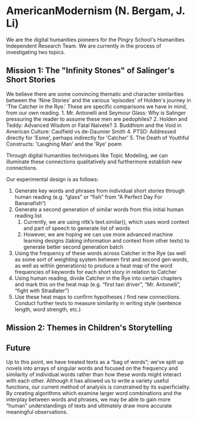 # AmericanModernism (N. Bergam, J. Li)
We are the digital humanities pioneers for the Pingry School's Humanities Independent Research Team. We are currently in the process of investigating two topics.

## Mission 1: The "Infinity Stones" of Salinger's Short Stories

We believe there are some convincing thematic and character similarities between the 'Nine Stories' and the various 'episodes' of Holden's journey in 'The Catcher in the Rye.' These are specific comparisons we have in mind, from our own reading. 
     1. Mr. Antonelli and Seymour Glass: Why is Salinger pressuring the reader to assume these men are pedophiles?
     2. Holden and Teddy: Advanced Wisdom or Fatal Naivete?
     3. Buddhism and the Void in American Culture: Caulfield vs de-Daumier Smith
     4. PTSD: Addressed directly for 'Esme', perhaps indirectly for 'Catcher'
     5. The Death of Youthful Constructs: 'Laughing Man' and the 'Rye' poem
     
Through digital humanities techniques like Topic Modeling, we can illuminate these connections qualitatively and furthermore establish new connections.

Our experimental design is as follows:
1. Generate key words and phrases from individual short stories through human reading (e.g. “glass” or “fish” from “A Perfect Day For Bananafish“)
2. Generate a second generation of similar words from this initial human reading list
    1. Currently, we are using nltk’s text.similar(), which uses word context and part of speech to generate list of words
    2. However, we are hoping we can use more advanced machine learning designs (taking information and context from other texts) to generate better second generation batch
3. Using the frequency of these words across Catcher in the Rye (as well as some sort of weighting system between first and second gen words, as well as within generations) to produce a heat map of the word frequencies of keywords for each short story in relation to Catcher
4. Using human reading, divide Catcher in the Rye into certain chapters and mark this on the heat map (e.g. “first taxi driver”, “Mr. Antonelli”, “fight with Stradlater”)
5. Use these heat maps to confirm hypotheses / find new connections. Conduct further tests to measure similarity in writing style (sentence length, word strength, etc.)

## Mission 2: Themes in Children's Storytelling

## Future

Up to this point, we have treated texts as a “bag of words”; we’ve split up novels into arrays of singular words and focused on the frequency and similarity of individual words rather than how these words might interact with each other. Although it has allowed us to write a variety useful functions, our current method of analysis is constrained by its superficiality.  By creating algorithms which examine larger word combinations and the interplay between words and phrases,  we may be able to gain  more “human” understandings of texts and ultimately draw more accurate meaningful observations.

